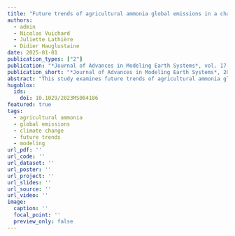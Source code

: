 ```yaml
---
title: "Future trends of agricultural ammonia global emissions in a changing climate"
authors:
  - admin
  - Nicolas Vuichard
  - Juliette Lathière
  - Didier Hauglustaine
date: 2025-01-01
publication_types: ["2"]
publication: "*Journal of Advances in Modeling Earth Systems*, vol. 17, 2025"
publication_short: "*Journal of Advances in Modeling Earth Systems*, 2025"
abstract: "This study examines future trends of agricultural ammonia global emissions under changing climate conditions, providing insights into how climate change will affect agricultural nitrogen emissions."
hugoblox:
  ids:
    doi: 10.1029/2023MS004186
featured: true
tags:
  - agricultural ammonia
  - global emissions
  - climate change
  - future trends
  - modeling
url_pdf: ''
url_code: ''
url_dataset: ''
url_poster: ''
url_project: ''
url_slides: ''
url_source: ''
url_video: ''
image:
  caption: ''
  focal_point: ''
  preview_only: false
---
```

